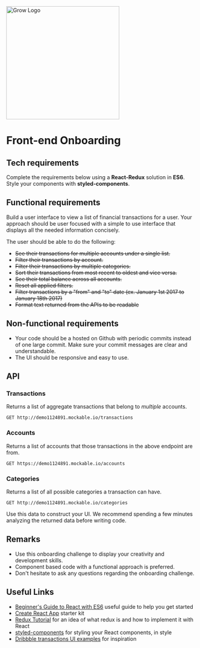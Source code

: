 <img src="https://avatars1.githubusercontent.com/u/25853537?s=400&u=87eb6400064d11349ee0c8604dd45df9f76da9ee&v=4" alt="Grow Logo" width="300">

# Front-end Onboarding

## Tech requirements

Complete the requirements below using a **React-Redux** solution in **ES6**. Style your components with **styled-components**.

## Functional requirements

Build a user interface to view a list of financial transactions for a user. Your approach should be user focused with a simple to use interface that displays all the needed information concisely.

The user should be able to do the following:

- ~~See their transactions for multiple accounts under a single list.~~
- ~~Filter their transactions by account.~~
- ~~Filter their transactions by multiple categories.~~
- ~~Sort their transactions from most recent to oldest and vice versa.~~
- ~~See their total balance across all accounts.~~
- ~~Reset all applied filters.~~
- ~~Filter transactions by a "from" and "to" date (ex. January 1st 2017 to January 18th 2017)~~
- ~~Format text returned from the APIs to be readable~~

## Non-functional requirements

- Your code should be a hosted on Github with periodic commits instead of one large commit. Make sure your commit messages are clear and understandable.
- The UI should be responsive and easy to use.

## API

### Transactions

Returns a list of aggregate transactions that belong to _multiple_ accounts.

`GET http://demo1124891.mockable.io/transactions`

### Accounts

Returns a list of accounts that those transactions in the above endpoint are from.

`GET https://demo1124891.mockable.io/accounts`

### Categories

Returns a list of all possible categories a transaction can have.

`GET http://demo1124891.mockable.io/categories`

Use this data to construct your UI. We recommend spending a few minutes analyzing the returned data before writing code.

## Remarks

- Use this onboarding challenge to display your creativity and development skills.
- Component based code with a functional approach is preferred.
- Don't hesitate to ask any questions regarding the onboarding challenge.

## Useful Links

- [Beginner's Guide to React with ES6](https://medium.com/the-andela-way/a-beginners-guide-to-react-with-es6-a2ed0b5c977e) useful guide to help you get started
- [Create React App](https://github.com/facebookincubator/create-react-app]) starter kit
- [Redux Tutorial](https://redux.js.org/basics/basic-tutorial) for an idea of what redux is and how to implement it with React
- [styled-components](https://www.styled-components.com/) for styling your React components, in style
- [Dribbble transactions UI examples](https://dribbble.com/tags/transactions) for inspiration
